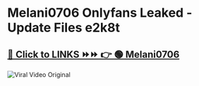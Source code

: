 
 # Melani0706 Onlyfans Leaked - Update Files e2k8t

## <h2><a href="https://clipsfans.com/Melani0706&ref=git">🔗 Click to LINKS ⏩⏩ 👉 🟢 Melani0706 </a></h2>

<a href="https://clipsfans.com/Melani0706&ref=git" rel="nofollow" data-target="animated-image.originalLink"><img src="https://i.ibb.co.com/xMMVF88/686577567.gif" alt="Viral Video Original" style="max-width: 100%; display: inline-block;" data-target="animated-image.originalImage"></a>

